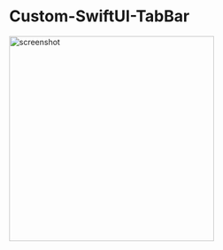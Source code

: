 # Custom-SwiftUI-TabBar
<img width="370" alt="screenshot" src="https://user-images.githubusercontent.com/87956571/190525235-542f137a-ec57-4b58-9f20-7d68d51fb6e7.png">
